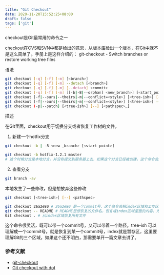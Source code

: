 ```yaml
---
title: "Git Checkout"
date: 2020-11-20T15:52:25+08:00
draft: false
tags: ['git']
---
```


checkout是Git最常用的命令之一

checkout在CVS和SVN中都是检出的意思，从版本库检出一个版本，在Git中就不是这么简单了。手册上是这样介绍的： git-checkout - Switch branches or restore working tree files

语法

```bash
git checkout [-q] [-f] [-m] [<branch>]
git checkout [-q] [-f] [-m] --detach [<branch>]
git checkout [-q] [-f] [-m] [--detach] <commit>
git checkout [-q] [-f] [-m] [[-b|-B|--orphan] <new_branch>] [<start_point>]
git checkout [-f|--ours|--theirs|-m|--conflict=<style>] [<tree-ish>] [--] <pathspec>…​
git checkout [-f|--ours|--theirs|-m|--conflict=<style>] [<tree-ish>] --pathspec-from-file=<file> [--pathspec-file-nul]
git checkout (-p|--patch) [<tree-ish>] [--] [<pathspec>…​]
```

描述








在Git里面，checkout用于切换分支或者恢复工作树的文件。

1. 新建一个hotfix分支

```bash
git checkout -b | -B <new _branch> [<start point>]

git checkout -b hotfix-1.2.1 master
# 这个时候分支是本地分支，并没有提交到服务器上去，如果这个分支已经被创建，这个命令会失败，这个时候，如果想要重置这个分支，需要使用-B参数。
```

2. 查看分支

```bash
git branch -av
```

本地发生了一些修改，但是想放弃这些修改

```bash
git checkout [<tree-ish>] [--] <pathspec>

git checkout 26a2e80 # 26a2e80 是一个commit号，这个命令会把index区域和工作区域的内容都更新
git checkout -- README # README是想恢复的文件名，恢复成index区域里面的内容，为什么要加“--”呢，这个是为了告诉Git，这是一个文件而不是一个分支
Git checkout . # 从index区域恢复所有文件
```

这个命令很灵活，既可以带一个commit号，又可以带着一个路径，tree-ish 可以理解成一个commit号，就是恢复到某一个commit号，index就是暂存区，这里要理解Git的三个区域，如果这个还不明白，那需要单开一篇文章去讲了。


### 参考文献

- [git-checkout](https://git-scm.com/docs/git-checkout)
- [Git checkout with dot](https://stackoverflow.com/questions/14460595/git-checkout-with-dot)